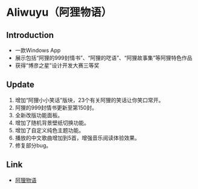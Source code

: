 Aliwuyu（阿狸物语）
=======

## Introduction

* 一款Windows App
* 展示包括“阿狸的999封情书”、“阿狸的呓语”、“阿狸故事集”等阿狸特色作品
* 获得“博彦之星”设计开发大赛三等奖

## Update

1. 增加“阿狸小小笑话”版块，23个有关阿狸的笑话让你笑口常开。
2. 阿狸的999封情书更新至第150封。
3. 全新改版功能面板。
4. 增加了随机背景壁纸切换功能。
5. 增加了自定义纯色主题功能。
6. 播放的中文歌曲增加到5首，增强音乐阅读体验效果。
7. 修复部分bug。

## Link

* [阿狸物语](http://apps.microsoft.com/windows/zh-cn/app/c5882c35-fe4a-41b2-9099-2b2d83aeba8e)

